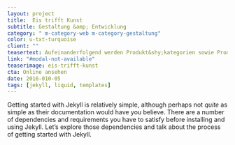 ```yaml
---
layout: project
title:  Eis trifft Kunst
subtitle: Gestaltung &amp; Entwicklung
category: " m-category-web m-category-gestaltung"
color: u-txt-turquoise
client: ""
teasertext: Aufeinanderfolgend werden Produkt&shy;kategorien sowie Produkthightlights übersichtlich per Slider vorgestellt. Verschiedene Farbkombinationen.
link: "#modal-not-available"
teaserimage: eis-trifft-kunst
cta: Online ansehen
date: 2016-010-05
tags: [jekyll, liquid, templates]
---
```

Getting started with Jekyll is relatively simple, although perhaps not *quite* as simple as their documentation would have you believe. There are a number of dependencies and requirements you have to satisfy before installing and using Jekyll. Let’s explore those dependencies and talk about the process of getting started with Jekyll.
